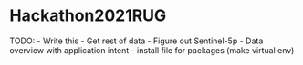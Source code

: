 # Hackathon2021RUG

TODO:
    - Write this
    - Get rest of data
    - Figure out Sentinel-5p
    - Data overview with application intent
    - install file for packages (make virtual env)